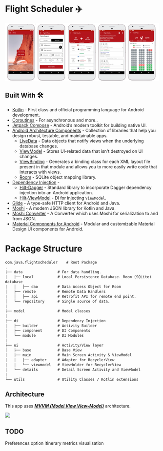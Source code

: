 # Flight Scheduler ✈️

![](app/flight_scheduler.png)

## Built With 🛠
- [Kotlin](https://kotlinlang.org/) - First class and official programming language for Android development.
- [Coroutines](https://kotlinlang.org/docs/reference/coroutines-overview.html) - For asynchronous and more..
- [Jetpack Compose](https://developer.android.com/jetpack/compose) - Android’s modern toolkit for building native UI.
- [Android Architecture Components](https://developer.android.com/topic/libraries/architecture) - Collection of libraries that help you design robust, testable, and maintainable apps.
  - [LiveData](https://developer.android.com/topic/libraries/architecture/livedata) - Data objects that notify views when the underlying database changes.
  - [ViewModel](https://developer.android.com/topic/libraries/architecture/viewmodel) - Stores UI-related data that isn't destroyed on UI changes. 
  - [ViewBinding](https://developer.android.com/topic/libraries/view-binding) - Generates a binding class for each XML layout file present in that module and allows you to more easily write code that interacts with views.
  - [Room](https://developer.android.com/topic/libraries/architecture/room) - SQLite object mapping library.
- [Dependency Injection](https://developer.android.com/training/dependency-injection) - 
  - [Hilt-Dagger](https://dagger.dev/hilt/) - Standard library to incorporate Dagger dependency injection into an Android application.
  - [Hilt-ViewModel](https://developer.android.com/training/dependency-injection/hilt-jetpack) - DI for injecting `ViewModel`.
- [Glide](https://github.com/bumptech/glide) - A type-safe HTTP client for Android and Java.
- [Moshi](https://github.com/square/moshi) - A modern JSON library for Kotlin and Java.
- [Moshi Converter](https://github.com/square/retrofit/tree/master/retrofit-converters/moshi) - A Converter which uses Moshi for serialization to and from JSON.
- [Material Components for Android](https://github.com/material-components/material-components-android) - Modular and customizable Material Design UI components for Android.

# Package Structure
    
    com.java.flightscheduler    # Root Package
    .
    ├── data                # For data handling.
    │   ├── local           # Local Persistence Database. Room (SQLite) database
    |   │   ├── dao         # Data Access Object for Room   
    │   ├── remote          # Remote Data Handlers     
    |   │   ├── api         # Retrofit API for remote end point.
    │   └── repository      # Single source of data.
    |
    ├── model               # Model classes
    |
    ├── di                  # Dependency Injection             
    │   ├── builder         # Activity Builder
    │   ├── component       # DI Components       
    │   └── module          # DI Modules
    |
    ├── ui                  # Activity/View layer
    │   ├── base            # Base View
    │   ├── main            # Main Screen Activity & ViewModel
    |   │   ├── adapter     # Adapter for RecyclerView
    |   │   └── viewmodel   # ViewHolder for RecyclerView   
    │   └── details         # Detail Screen Activity and ViewModel
    |
    └── utils               # Utility Classes / Kotlin extensions


## Architecture
This app uses [***MVVM (Model View View-Model)***](https://developer.android.com/jetpack/docs/guide#recommended-app-arch) architecture.

![](https://developer.android.com/topic/libraries/architecture/images/final-architecture.png)

## TODO
Preferences option
Itinerary metrics visualisation
